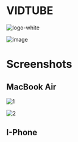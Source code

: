 # VIDTUBE

![logo-white](https://user-images.githubusercontent.com/72864817/187043016-e07b83c2-f1f7-4c30-bd0b-81982d8b7072.png)

![image](https://user-images.githubusercontent.com/72864817/173788759-01277117-a6cd-4208-8c03-9021bc0a0240.png)

# Screenshots

## MacBook Air

![1](https://user-images.githubusercontent.com/72864817/187043181-b5014f25-5f9e-449c-9b1b-d224674c3418.png)

![2](https://user-images.githubusercontent.com/72864817/187043197-a9063abe-78f0-4e0e-807e-e01ed7aba015.png)









## I-Phone